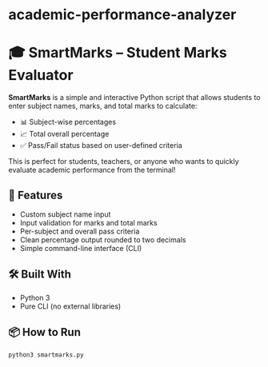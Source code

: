# academic-performance-analyzer

# 🎓 SmartMarks – Student Marks Evaluator

**SmartMarks** is a simple and interactive Python script that allows students to enter subject names, marks, and total marks to calculate:

- 📊 Subject-wise percentages
- 📈 Total overall percentage
- ✅ Pass/Fail status based on user-defined criteria

This is perfect for students, teachers, or anyone who wants to quickly evaluate academic performance from the terminal!

## 🚀 Features

- Custom subject name input
- Input validation for marks and total marks
- Per-subject and overall pass criteria
- Clean percentage output rounded to two decimals
- Simple command-line interface (CLI)

## 🛠️ Built With

- Python 3
- Pure CLI (no external libraries)

## 📦 How to Run

```bash
python3 smartmarks.py
